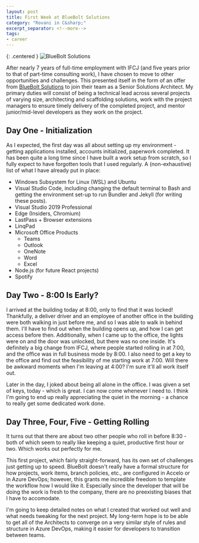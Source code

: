 ```yaml
---
layout: post
title: First Week at BlueBolt Solutions
category: "Rovani in C&sharp;"
excerpt_separator: <!--more-->
tags:
- career
---
```


{: .centered }
![BlueBolt Solutions](/images/bluebolt-logo.png)

After nearly 7 years of full-time employment with IFCJ (and five years prior to that of part-time consulting work), I have chosen to move to other opportunities and challenges. This presented itself in the form of an offer from [BlueBolt Solutions](https://blueboltsolutions.com) to join their team as a Senior Solutions Architect. My primary duties will consist of being a technical lead across several projects of varying size, architecting and scaffolding solutions, work with the project managers to ensure timely delivery of the completed project, and mentor junior/mid-level developers as they work on the project.

<!--more-->

## Day One - Initialization

As I expected, the first day was all about setting up my environment - getting applications installed, accounts initialized, paperwork completed. It has been quite a long time since I have built a work setup from scratch, so I fully expect to have forgotten tools that I used regularly. A (non-exhaustive) list of what I have already put in place:

- Windows Subsystem for Linux (WSL) and Ubuntu
- Visual Studio Code, including changing the default terminal to Bash and getting the environment set-up to run Bundler and Jekyll (for writing these posts).
- Visual Studio 2019 Professional
- Edge (Insiders, Chromium)
- LastPass + Browser extensions
- LinqPad
- Microsoft Office Products
  - Teams
  - Outlook
  - OneNote
  - Word
  - Excel
- Node.js (for future React projects)
- Spotify

## Day Two - 8:00 Is Early?

I arrived at the building today at 8:00, only to find that it was locked! Thankfully, a deliver driver and an employee of another office in the building were both walking in just before me, and so I was able to walk in behind them. I'll have to find out when the building opens up, and how I can get access before then. Additionally, when I came up to the office, the lights were on and the door was unlocked, but there was no one inside. It's definitely a big change from IFCJ, where people started rolling in at 7:00, and the office was in full business mode by 8:00. I also need to get a key to the office and find out the feasibility of me starting work at 7:00. Will there be awkward moments when I'm leaving at 4:00? I'm sure it'll all work itself out.

Later in the day, I joked about being all alone in the office. I was given a set of keys, today - which is great. I can now come whenever I need to. I think I'm going to end up really appreciating the quiet in the morning - a chance to really get some dedicated work done.

## Day Three, Four, Five - Getting Rolling

It turns out that there are about two other people who roll in before 8:30 - both of which seem to really like keeping a quiet, productive first hour or two. Which works out perfectly for me.

This first project, which fairly straight-forward, has its own set of challenges just getting up to speed. BlueBolt doesn't really have a formal structure for how projects, work items, branch policies, etc., are configured in Accelo or in Azure DevOps; however, this grants me incredible freedom to template the workflow how I would like it. Especially since the developer that will be doing the work is fresh to the company, there are no preexisting biases that I have to accomodate.

I'm going to keep detailed notes on what I created that worked out well and what needs tweaking for the next project. My long-term hope is to be able to get all of the Architects to converge on a very similar style of rules and structure in Azure DevOps, making it easier for developers to transition between teams.
